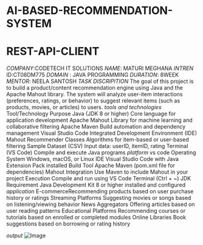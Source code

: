 # AI-BASED-RECOMMENDATION-SYSTEM
# REST-API-CLIENT
*COMPANY*:CODETECH IT SOLUTIONS
*NAME*: MATURI MEGHANA
*INTREN* ID:CT08DM775
*DOMAIN* : JAVA PROGRAMMING
*DURATION*: 8WEEK
*MENTOR*: NEELA SANTOSH
*TASK DISCRIPITION*
The goal of this project is to build a product/content recommendation engine using Java and the Apache Mahout library. The system will analyze user-item interactions (preferences, ratings, or behavior) to suggest relevant items (such as products, movies, or articles) to users.
*tools and technologies*
Tool/Technology     	Purpose
Java (JDK 8 or higher)	Core language for application development
Apache Mahout	Library for machine learning and collaborative filtering
Apache Maven	Build automation and dependency management
Visual Studio Code	Integrated Development Environment (IDE)
Mahout Recommender Classes	Algorithms for item-based or user-based filtering
Sample Dataset (CSV)	Input data: userID, itemID, rating
Terminal (VS Code)	Compile and execute Java programs
*platform*
vs code 
Operating System	Windows, macOS, or Linux
IDE	Visual Studio Code with Java Extension Pack installed
Build Tool	Apache Maven (pom.xml file for dependencies)
Mahout Integration	Use Maven to include Mahout in your project
Execution	Compile and run using VS Code Terminal (Ctrl + ~)
JDK Requirement	Java Development Kit 8 or higher installed and configured
*application*
E-commerceRecommending products based on user purchase history or ratings
Streaming Platforms	Suggesting movies or songs based on listening/viewing behavior
News Aggregators	Offering articles based on user reading patterns
Educational Platforms	Recommending courses or tutorials based on enrolled or completed modules
Online Libraries	Book suggestions based on borrowing or rating history

*output*
![Image](https://github.com/user-attachments/assets/609efa28-8bbc-452b-9ee9-9ee7ce51590b)
